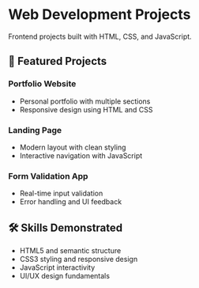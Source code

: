 # Web Development Projects

Frontend projects built with HTML, CSS, and JavaScript.

## 🚀 Featured Projects

### Portfolio Website
- Personal portfolio with multiple sections
- Responsive design using HTML and CSS

### Landing Page
- Modern layout with clean styling
- Interactive navigation with JavaScript

### Form Validation App
- Real-time input validation
- Error handling and UI feedback

## 🛠️ Skills Demonstrated
- HTML5 and semantic structure
- CSS3 styling and responsive design
- JavaScript interactivity
- UI/UX design fundamentals
